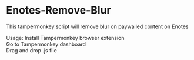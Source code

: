 # Enotes-Remove-Blur
This tampermonkey script will remove blur on paywalled content on Enotes

Usage:
Install Tampermonkey browser extension  
Go to Tampermonkey dashboard  
Drag and drop .js file  
